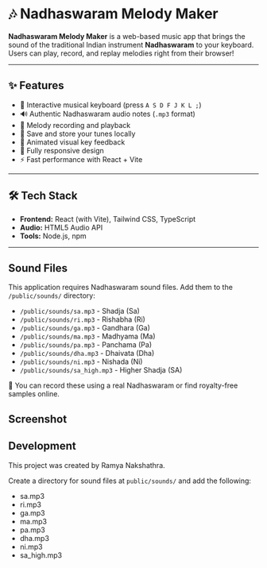 # 🎶 Nadhaswaram Melody Maker

**Nadhaswaram Melody Maker** is a web-based music app that brings the sound of the traditional Indian instrument **Nadhaswaram** to your keyboard. Users can play, record, and replay melodies right from their browser!

---

## ✨ Features

- 🎹 Interactive musical keyboard (press `A S D F J K L ;`)
- 🔊 Authentic Nadhaswaram audio notes (`.mp3` format)
- 📝 Melody recording and playback
- 💾 Save and store your tunes locally
- 🎨 Animated visual key feedback
- 📱 Fully responsive design
- ⚡ Fast performance with React + Vite

---

## 🛠️ Tech Stack

- **Frontend:** React (with Vite), Tailwind CSS, TypeScript  
- **Audio:** HTML5 Audio API  
- **Tools:** Node.js, npm  

---


## Sound Files

This application requires Nadhaswaram sound files. Add them to the `/public/sounds/` directory:

- `/public/sounds/sa.mp3` - Shadja (Sa)
- `/public/sounds/ri.mp3` - Rishabha (Ri)
- `/public/sounds/ga.mp3` - Gandhara (Ga)
- `/public/sounds/ma.mp3` - Madhyama (Ma)
- `/public/sounds/pa.mp3` - Panchama (Pa)
- `/public/sounds/dha.mp3` - Dhaivata (Dha)
- `/public/sounds/ni.mp3` - Nishada (Ni)
- `/public/sounds/sa_high.mp3` - Higher Shadja (SA)

🎵 You can record these using a real Nadhaswaram or find royalty-free samples online.

## Screenshot

## Development

This project was created by Ramya Nakshathra.

Create a directory for sound files at `public/sounds/` and add the following:
- sa.mp3
- ri.mp3
- ga.mp3
- ma.mp3
- pa.mp3
- dha.mp3
- ni.mp3
- sa_high.mp3
